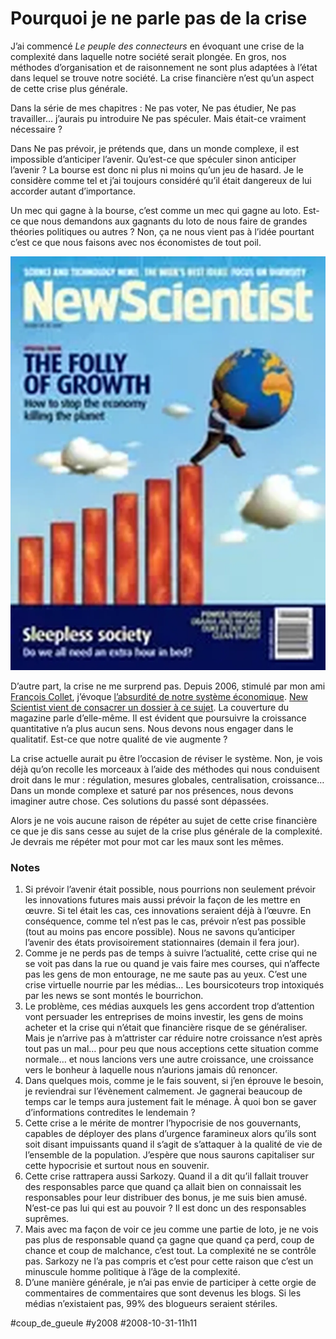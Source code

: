 # Pourquoi je ne parle pas de la crise

J’ai commencé *Le peuple des connecteurs* en évoquant une crise de la complexité dans laquelle notre société serait plongée. En gros, nos méthodes d’organisation et de raisonnement ne sont plus adaptées à l’état dans lequel se trouve notre société. La crise financière n’est qu’un aspect de cette crise plus générale.

Dans la série de mes chapitres : Ne pas voter, Ne pas étudier, Ne pas travailler… j’aurais pu introduire Ne pas spéculer. Mais était-ce vraiment nécessaire ?

Dans Ne pas prévoir, je prétends que, dans un monde complexe, il est impossible d’anticiper l’avenir. Qu’est-ce que spéculer sinon anticiper l’avenir ? La bourse est donc ni plus ni moins qu’un jeu de hasard. Je le considère comme tel et j’ai toujours considéré qu’il était dangereux de lui accorder autant d’importance.

Un mec qui gagne à la bourse, c’est comme un mec qui gagne au loto. Est-ce que nous demandons aux gagnants du loto de nous faire de grandes théories politiques ou autres ? Non, ça ne nous vient pas à l’idée pourtant c’est ce que nous faisons avec nos économistes de tout poil.

![](_i/20081018.webp)

D’autre part, la crise ne me surprend pas. Depuis 2006, stimulé par mon ami [François Collet](http://www.lafinducapitalisme.net/), j’évoque [l’absurdité de notre système économique](../../2006/5/croissance-illusoire.md). [New Scientist vient de consacrer un dossier à ce sujet](http://www.newscientist.com/contents/issue/2678.html). La couverture du magazine parle d’elle-même. Il est évident que poursuivre la croissance quantitative n’a plus aucun sens. Nous devons nous engager dans le qualitatif. Est-ce que notre qualité de vie augmente ?

La crise actuelle aurait pu être l’occasion de réviser le système. Non, je vois déjà qu’on recolle les morceaux à l’aide des méthodes qui nous conduisent droit dans le mur : régulation, mesures globales, centralisation, croissance… Dans un monde complexe et saturé par nos présences, nous devons imaginer autre chose. Ces solutions du passé sont dépassées.

Alors je ne vois aucune raison de répéter au sujet de cette crise financière ce que je dis sans cesse au sujet de la crise plus générale de la complexité. Je devrais me répéter mot pour mot car les maux sont les mêmes.

### Notes

1. Si prévoir l’avenir était possible, nous pourrions non seulement prévoir les innovations futures mais aussi prévoir la façon de les mettre en œuvre. Si tel était les cas, ces innovations seraient déjà à l’œuvre. En conséquence, comme tel n’est pas le cas, prévoir n’est pas possible (tout au moins pas encore possible). Nous ne savons qu’anticiper l’avenir des états provisoirement stationnaires (demain il fera jour).
2. Comme je ne perds pas de temps à suivre l’actualité, cette crise qui ne se voit pas dans la rue ou quand je vais faire mes courses, qui n’affecte pas les gens de mon entourage, ne me saute pas au yeux. C’est une crise virtuelle nourrie par les médias… Les boursicoteurs trop intoxiqués par les news se sont montés le bourrichon.
3. Le problème, ces médias auxquels les gens accordent trop d’attention vont persuader les entreprises de moins investir, les gens de moins acheter et la crise qui n’était que financière risque de se généraliser. Mais je n’arrive pas à m’attrister car réduire notre croissance n’est après tout pas un mal… pour peu que nous acceptions cette situation comme normale… et nous lancions vers une autre croissance, une croissance vers le bonheur à laquelle nous n’aurions jamais dû renoncer.
4. Dans quelques mois, comme je le fais souvent, si j’en éprouve le besoin, je reviendrai sur l’évènement calmement. Je gagnerai beaucoup de temps car le temps aura justement fait le ménage. À quoi bon se gaver d’informations contredites le lendemain ?
5. Cette crise a le mérite de montrer l’hypocrisie de nos gouvernants, capables de déployer des plans d’urgence faramineux alors qu’ils sont soit disant impuissants quand il s’agit de s’attaquer à la qualité de vie de l’ensemble de la population. J’espère que nous saurons capitaliser sur cette hypocrisie et surtout nous en souvenir.
6. Cette crise rattrapera aussi Sarkozy. Quand il a dit qu’il fallait trouver des responsables parce que quand ça allait bien on connaissait les responsables pour leur distribuer des bonus, je me suis bien amusé. N’est-ce pas lui qui est au pouvoir ? Il est donc un des responsables suprêmes.
7. Mais avec ma façon de voir ce jeu comme une partie de loto, je ne vois pas plus de responsable quand ça gagne que quand ça perd, coup de chance et coup de malchance, c’est tout. La complexité ne se contrôle pas. Sarkozy ne l’a pas compris et c’est pour cette raison que c’est un minuscule homme politique à l’âge de la complexité.
8. D’une manière générale, je n’ai pas envie de participer à cette orgie de commentaires de commentaires que sont devenus les blogs. Si les médias n’existaient pas, 99% des blogueurs seraient stériles.


#coup_de_gueule #y2008 #2008-10-31-11h11
